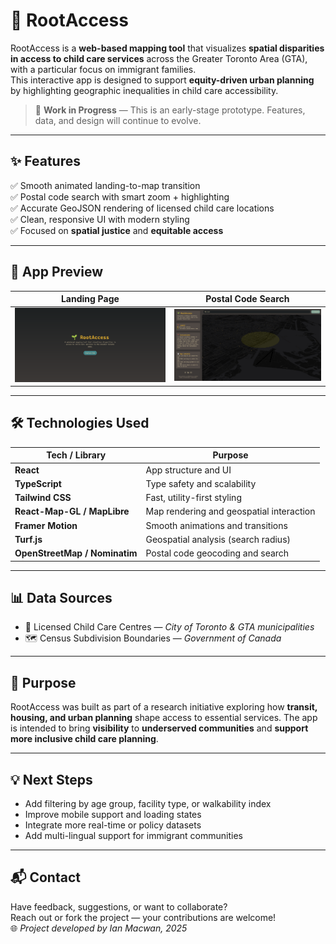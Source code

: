 # 🌱 RootAccess

RootAccess is a **web-based mapping tool** that visualizes **spatial disparities in access to child care services** across the Greater Toronto Area (GTA), with a particular focus on immigrant families.  
This interactive app is designed to support **equity-driven urban planning** by highlighting geographic inequalities in child care accessibility.

> 🔧 **Work in Progress** — This is an early-stage prototype. Features, data, and design will continue to evolve.

---

## ✨ Features

✅ Smooth animated landing-to-map transition  
✅ Postal code search with smart zoom + highlighting  
✅ Accurate GeoJSON rendering of licensed child care locations  
✅ Clean, responsive UI with modern styling  
✅ Focused on **spatial justice** and **equitable access**

---

## 🧭 App Preview

| Landing Page | Postal Code Search |
|--------------|--------------------|
| ![Landing Page](./images/landing.png) | ![Search](./images/search.png) |

---

## 🛠️ Technologies Used

| Tech / Library        | Purpose                               |
|-----------------------|----------------------------------------|
| **React**             | App structure and UI                   |
| **TypeScript**        | Type safety and scalability            |
| **Tailwind CSS**      | Fast, utility-first styling            |
| **React-Map-GL / MapLibre** | Map rendering and geospatial interaction |
| **Framer Motion**     | Smooth animations and transitions      |
| **Turf.js**           | Geospatial analysis (search radius)    |
| **OpenStreetMap / Nominatim** | Postal code geocoding and search   |

---

## 📊 Data Sources

- 🏫 Licensed Child Care Centres — *City of Toronto & GTA municipalities*  
- 🗺️ Census Subdivision Boundaries — *Government of Canada*

---

## 🎯 Purpose

RootAccess was built as part of a research initiative exploring how **transit, housing, and urban planning** shape access to essential services. The app is intended to bring **visibility** to **underserved communities** and **support more inclusive child care planning**.

---

## 💡 Next Steps

- Add filtering by age group, facility type, or walkability index  
- Improve mobile support and loading states  
- Integrate more real-time or policy datasets  
- Add multi-lingual support for immigrant communities

---

## 📬 Contact

Have feedback, suggestions, or want to collaborate?  
Reach out or fork the project — your contributions are welcome!  
🌐 *Project developed by Ian Macwan, 2025*

